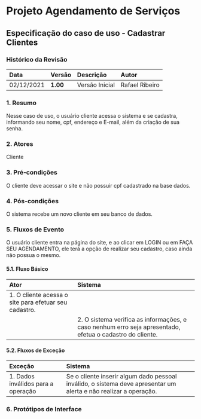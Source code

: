 # Projeto Agendamento de Serviços

## Especificação do caso de uso - Cadastrar Clientes 

### Histórico da Revisão 

|  Data  | Versão | Descrição | Autor |
|:-------|:-------|:----------|:------|
| 02/12/2021 | **1.00** | Versão Inicial  | Rafael Ribeiro |

### 1. Resumo 

Nesse caso de uso, o usuário cliente acessa o sistema e se cadastra, informando seu nome, cpf, endereço e E-mail, além da criação de sua senha.

### 2. Atores 

Cliente

### 3. Pré-condições

O cliente deve acessar o site e não possuir cpf cadastrado na base dados.

### 4. Pós-condições

O sistema recebe um novo cliente em seu banco de dados.

### 5. Fluxos de Evento

O usuário cliente entra na página do site, e ao clicar em LOGIN ou em FAÇA SEU AGENDAMENTO, ele terá a opção de realizar seu cadastro, caso ainda não possua o mesmo.

#### 5.1. Fluxo Básico

| Ator   | Sistema |
|:-------|:--------|
| 1. O cliente acessa o site para efetuar seu cadastro. ||
|| 2. O sistema verifica as informações, e caso nenhum erro seja apresentado, efetua o cadastro do cliente. |

#### 5.2. Fluxos de Exceção

| Exceção | Sistema |
|:--------|:--------|
| 1. Dados inválidos para a operação | Se o cliente inserir algum dado pessoal inválido, o sistema deve apresentar um alerta e não realizar a operação. |  

### 6. Protótipos de Interface

